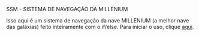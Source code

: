 SSM - SISTEMA DE NAVEGAÇÃO DA MILLENIUM

Isso aqui é um sistema de navegação da nave MILLENIUM (a melhor nave das galáxias) feito inteiramente com o if/else. Para iniciar o uso, clique [aqui](https://sistema-navegacao-millenium.vercel.app/).
